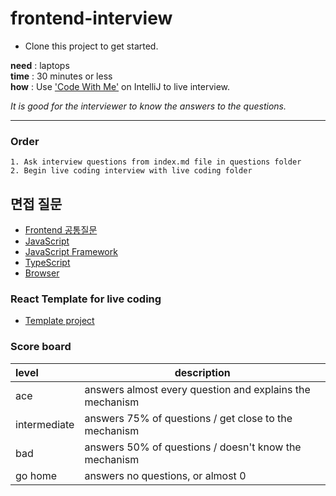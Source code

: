 # frontend-interview

- Clone this project to get started.

**need** : laptops<br/>
**time** : 30 minutes or less<br/>
**how** : Use ['Code With Me'](https://www.jetbrains.com/help/idea/code-with-me.html) on IntelliJ to live interview. 

*It is good for the interviewer to know the answers to the questions.*

- - - -

### Order
```text
1. Ask interview questions from index.md file in questions folder
2. Begin live coding interview with live coding folder
```

## 면접 질문
* [Frontend 공통질문](questions/index.kr.md#frontend-common)
* [JavaScript](questions/index.kr.md#javascript)
* [JavaScript Framework](questions/index.kr.md#javascript-framework)
* [TypeScript](questions/index.kr.md#typescript)
* [Browser](questions/index.kr.md#browser)

### React Template for live coding
* [Template project](template)


### Score board

| level        | description                                              |
|:-------------|----------------------------------------------------------|
| ace          | answers almost every question and explains the mechanism |
| intermediate | answers 75% of questions / get close to the mechanism    |
| bad          | answers 50% of questions / doesn't know the mechanism    |
| go home      | answers no questions, or almost 0                        |
